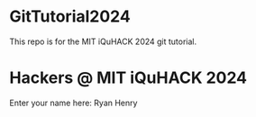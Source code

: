 # GitTutorial2024
This repo is for the MIT iQuHACK 2024 git tutorial. 

# Hackers @ MIT iQuHACK 2024 

Enter your name here:
Ryan Henry
